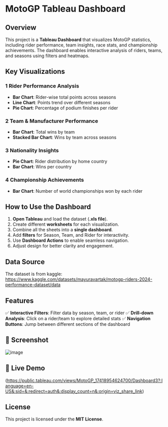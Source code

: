 # MotoGP Tableau Dashboard

## Overview
This project is a **Tableau Dashboard** that visualizes MotoGP statistics, including rider performance, team insights, race stats, and championship achievements. The dashboard enables interactive analysis of riders, teams, and seasons using filters and heatmaps.

## Key Visualizations

### 1️ Rider Performance Analysis
- **Bar Chart**: Rider-wise total points across seasons
- **Line Chart**: Points trend over different seasons
- **Pie Chart**: Percentage of podium finishes per rider

### 2️ Team & Manufacturer Performance
- **Bar Chart**: Total wins by team
- **Stacked Bar Chart**: Wins by team across seasons

### 3 Nationality Insights
- **Pie Chart**: Rider distribution by home country
- **Bar Chart**: Wins per country

### 4 Championship Achievements
- **Bar Chart**: Number of world championships won by each rider

## How to Use the Dashboard
1. **Open Tableau** and load the dataset (**.xls file**).
2. Create different **worksheets** for each visualization.
3. Combine all the sheets into a **single dashboard**.
4. Add **filters** for Season, Team, and Rider for interactivity.
5. Use **Dashboard Actions** to enable seamless navigation.
6. Adjust design for better clarity and engagement.

## Data Source
The dataset is from kaggle:
https://www.kaggle.com/datasets/mayuravartak/motogp-riders-2024-performance-dataset/data

## Features
✅ **Interactive Filters**: Filter data by season, team, or rider
✅ **Drill-down Analysis**: Click on a rider/team to explore detailed stats
✅ **Navigation Buttons**: Jump between different sections of the dashboard

## 📸 Screenshot
![image](https://github.com/user-attachments/assets/d38df58f-f395-497e-8ad5-bf1b25a4b538)


## 🔗 Live Demo
(https://public.tableau.com/views/MotoGP_17418954624700/Dashboard3?:language=en-US&:sid=&:redirect=auth&:display_count=n&:origin=viz_share_link)

## License
This project is licensed under the **MIT License**.

